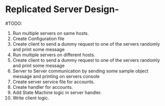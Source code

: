 # Replicated Server Design-

#TODO:<br />
1. Run multiple servers on same hosts. <br />
2. Create Configuration file<br />
3. Create client to send a dummy request to one of the servers randomly and print some message <br />
4. Run multiple servers on different hosts. <br />
5. Create client to send a dummy request to one of the servers randomly and print some message <br />
6. Server to Server communication by sending some sample object message and printing on servers console <br />
7. Create server service file for accounts.<br />
8. Create handler for accounts.<br />
9. Add State Machine logic in server handler.<br />
10. Write client logic.<br />
